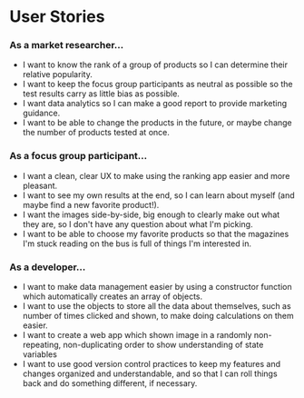 # User Stories

### As a market researcher...

* I want to know the rank of a group of products so I can determine their relative popularity.
* I want to keep the focus group participants as neutral as possible so the test results carry as little bias as possible.
* I want data analytics so I can make a good report to provide marketing guidance.
* I want to be able to change the products in the future, or maybe change the number of products tested at once.

### As a focus group participant...

* I want a clean, clear UX to make using the ranking app easier and more pleasant.
* I want to see my own results at the end, so I can learn about myself (and maybe find a new favorite product!).
* I want the images side-by-side, big enough to clearly make out what they are, so I don't have any question about what I'm picking.
* I want to be able to choose my favorite products so that the magazines I'm stuck reading on the bus is full of things I'm interested in.

### As a developer...

* I want to make data management easier by using a constructor function which automatically creates an array of objects.
* I want to use the objects to store all the data about themselves, such as number of times clicked and shown, to make doing calculations on them easier.
* I want to create a web app which shown image in a randomly non-repeating, non-duplicating order to show understanding of state variables
* I want to use good version control practices to keep my features and changes organized and understandable, and so that I can roll things back and do something different, if necessary.